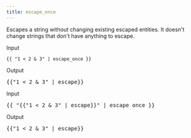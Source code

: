 ```yaml
---
title: escape_once
---
```


Escapes a string without changing existing escaped entities. It doesn't change strings that don't have anything to escape.

Input
```liquid
{{ "1 < 2 & 3" | escape_once }}
```

Output
<pre class="highlight">
{{"1 &lt; 2 &amp; 3" | escape}}
</pre>

Input
<pre class="highlight">
&#x7B;&#x7B; "{{"1 &lt; 2 &amp; 3" | escape}}" | escape_once }}
</pre>

Output
<pre class="highlight">
{{"1 &lt; 2 &amp; 3" | escape}}
</pre>

